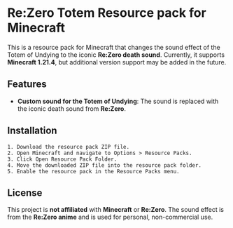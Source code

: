 
# Re:Zero Totem Resource pack for Minecraft



This is a resource pack for Minecraft that changes the sound effect of the Totem of Undying to the iconic **Re:Zero death sound**. Currently, it supports **Minecraft 1.21.4**, but additional version support may be added in the future.
## Features

- **Custom sound for the Totem of Undying**: The sound is replaced with the iconic death sound from **Re:Zero**.




## Installation

    1. Download the resource pack ZIP file.
    2. Open Minecraft and navigate to Options > Resource Packs.
    3. Click Open Resource Pack Folder.
    4. Move the downloaded ZIP file into the resource pack folder.
    5. Enable the resource pack in the Resource Packs menu.


## License


This project is **not affiliated** with **Minecraft** or **Re:Zero**. The sound effect is from the **Re:Zero anime** and is used for personal, non-commercial use.



